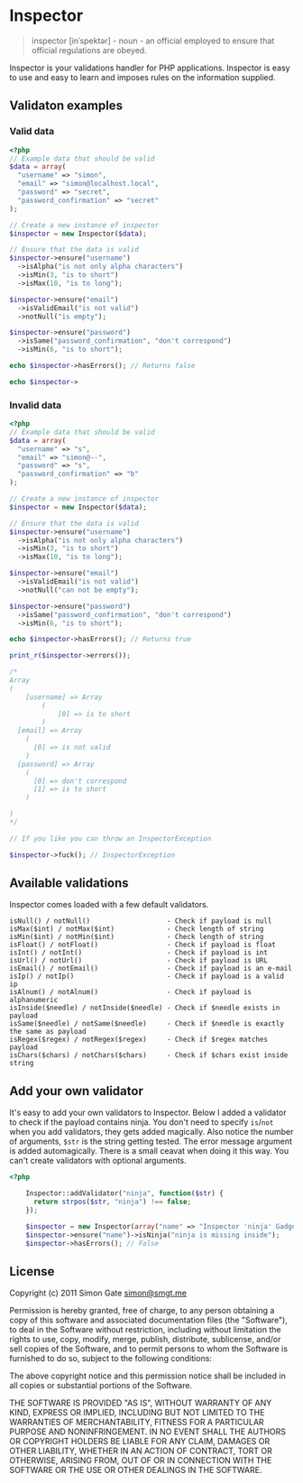 # Inspector

> inspector [inˈspektər] - noun -  an official employed to ensure that official regulations are obeyed.

Inspector is your validations handler for PHP applications. Inspector is easy to use and easy to learn and imposes rules on the information supplied.

## Validaton examples

### Valid data

```php
<?php
// Example data that should be valid
$data = array(
  "username" => "simon",
  "email" => "simon@localhost.local",
  "password" => "secret",
  "password_confirmation" => "secret"
);

// Create a new instance of inspector
$inspector = new Inspector($data);

// Ensure that the data is valid
$inspector->ensure("username")
  ->isAlpha("is not only alpha characters")
  ->isMin(3, "is to short")
  ->isMax(10, "is to long");

$inspector->ensure("email")
  ->isValidEmail("is not valid")
  ->notNull("is empty");

$inspector->ensure("password")
  ->isSame("password_confirmation", "don't correspond")
  ->isMin(6, "is to short");

echo $inspector->hasErrors(); // Returns false

echo $inspector->
```

### Invalid data

```php
<?php
// Example data that should be valid
$data = array(
  "username" => "s",
  "email" => "simon@--",
  "password" => "s",
  "password_confirmation" => "b"
);

// Create a new instance of inspector
$inspector = new Inspector($data);

// Ensure that the data is valid
$inspector->ensure("username")
  ->isAlpha("is not only alpha characters")
  ->isMin(3, "is to short")
  ->isMax(10, "is to long");

$inspector->ensure("email")
  ->isValidEmail("is not valid")
  ->notNull("can not be empty");

$inspector->ensure("password")
  ->isSame("password_confirmation", "don't correspond")
  ->isMin(6, "is to short");

echo $inspector->hasErrors(); // Returns true

print_r($inspector->errors());

/*
Array
(
    [username] => Array
        (
            [0] => is to short
        )
  [email] => Array
    (
      [0] => is not valid
    )
  [password] => Array
    (
      [0] => don't correspond
      [1] => is to short
    )

)
*/

// If you like you can throw an InspectorException

$inspector->fuck(); // InspectorException
```

## Available validations

Inspector comes loaded with a few default validators.

```
isNull() / notNull()                   - Check if payload is null
isMax($int) / notMax($int)             - Check length of string
isMin($int) / notMin($int)             - Check length of string
isFloat() / notFloat()                 - Check if payload is float
isInt() / notInt()                     - Check if payload is int
isUrl() / notUrl()                     - Check if payload is URL
isEmail() / notEmail()                 - Check if payload is an e-mail
isIp() / notIp()                       - Check if payload is a valid ip
isAlnum() / notAlnum()                 - Check if payload is alphanumeric
isInside($needle) / notInside($needle) - Check if $needle exists in payload
isSame($needle) / notSame($needle)     - Check if $needle is exactly the same as payload
isRegex($regex) / notRegex($regex)     - Check if $regex matches payload
isChars($chars) / notChars($chars)     - Check if $chars exist inside string
```

## Add your own validator

It's easy to add your own validators to Inspector. Below I added a
validator to check if the payload contains ninja. You don't need to
specify ```is```/```not``` when you add validators, they gets added
magically. Also notice the number of arguments, ```$str``` is the string
getting tested. The error message argument is added automagically. There
is a small ceavat when doing it this way. You can't create validators
with optional arguments. 

```php
<?php

    Inspector::addValidator("ninja", function($str) {
      return strpos($str, "ninja") !== false;
    });

    $inspector = new Inspector(array("name" => "Inspector 'ninja' Gadget"));
    $inspector->ensure("name")->isNinja("ninja is missing inside");
    $inspector->hasErrors(); // False
```

## License

Copyright (c) 2011 Simon Gate <simon@smgt.me>

Permission is hereby granted, free of charge, to any person obtaining a copy of this software and associated documentation files (the "Software"), to deal in the Software without restriction, including without limitation the rights to use, copy, modify, merge, publish, distribute, sublicense, and/or sell copies of the Software, and to permit persons to whom the Software is furnished to do so, subject to the following conditions:

The above copyright notice and this permission notice shall be included in all copies or substantial portions of the Software.

THE SOFTWARE IS PROVIDED "AS IS", WITHOUT WARRANTY OF ANY KIND, EXPRESS OR IMPLIED, INCLUDING BUT NOT LIMITED TO THE WARRANTIES OF MERCHANTABILITY, FITNESS FOR A PARTICULAR PURPOSE AND NONINFRINGEMENT. IN NO EVENT SHALL THE AUTHORS OR COPYRIGHT HOLDERS BE LIABLE FOR ANY CLAIM, DAMAGES OR OTHER LIABILITY, WHETHER IN AN ACTION OF CONTRACT, TORT OR OTHERWISE, ARISING FROM, OUT OF OR IN CONNECTION WITH THE SOFTWARE OR THE USE OR OTHER DEALINGS IN THE SOFTWARE.
